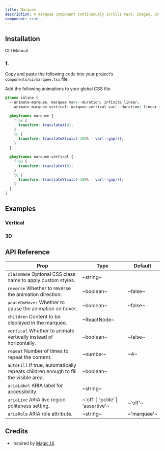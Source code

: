 ```yaml
---
title: Marquee
description: A marquee component continuously scrolls text, images, or videos in an infinite loop, with customizable speed, direction, and responsive design for engaging displays.
component: true
---
```


## Installation

CLI
Manual

### 1.

Copy and paste the following code into your project’s `components/ui/marquee.tsx` file.

Add the following animations to your global CSS file.

```css
@theme inline {
  --animate-marquee: marquee var(--duration) infinite linear;
  --animate-marquee-vertical: marquee-vertical var(--duration) linear infinite;

  @keyframes marquee {
    from {
      transform: translateX(0);
    }
    to {
      transform: translateX(calc(-100% - var(--gap)));
    }
  }

  @keyframes marquee-vertical {
    from {
      transform: translateY(0);
    }
    to {
      transform: translateY(calc(-100% - var(--gap)));
    }
  }
}
```

## Examples

### Vertical

### 3D

## API Reference

| **Prop**                                                                            | **Type**                           | **Default** |
| ----------------------------------------------------------------------------------- | ---------------------------------- | ----------- |
| `className` Optional CSS class name to apply custom styles.                         | ~string~                           |             |
| `reverse` Whether to reverse the animation direction.                               | ~boolean~                          | ~false~     |
| `pauseOnHover` Whether to pause the animation on hover.                             | ~boolean~                          | ~false~     |
| `children` Content to be displayed in the marquee.                                  | ~ReactNode~                        |             |
| `vertical` Whether to animate vertically instead of horizontally.                   | ~boolean~                          | ~false~     |
| `repeat` Number of times to repeat the content.                                     | ~number~                           | ~4~         |
| `autoFill` If true, automatically repeats children enough to fill the visible area. | ~boolean~                          |             |
| `ariaLabel` ARIA label for accessibility.                                           | ~string~                           |             |
| `ariaLive` ARIA live region politeness setting.                                     | ~'off' \| 'polite' \| 'assertive'~ | ~'off'~     |
| `ariaRole` ARIA role attribute.                                                     | ~string~                           | ~'marquee'~ |

## Credits

- Inspired by [Magic UI](https://magicui.design/docs/components/marquee).
